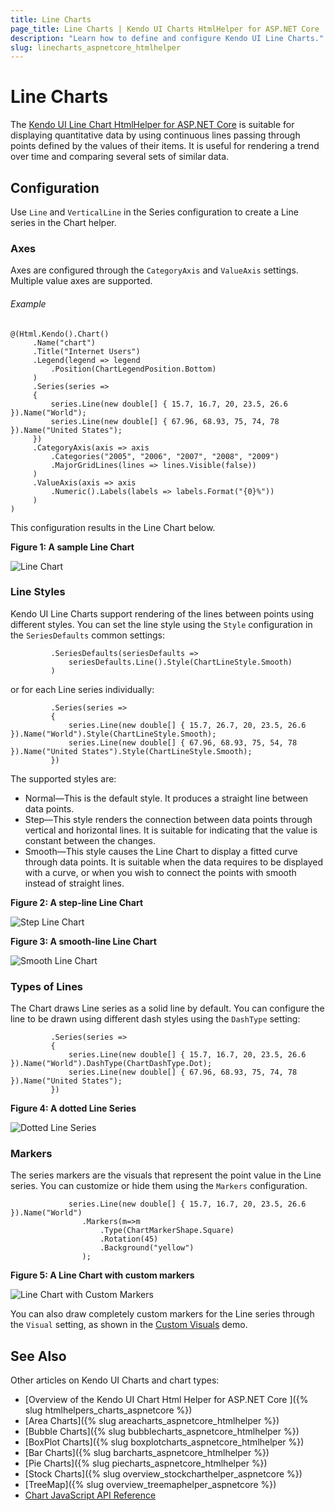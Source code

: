 ```yaml
---
title: Line Charts
page_title: Line Charts | Kendo UI Charts HtmlHelper for ASP.NET Core
description: "Learn how to define and configure Kendo UI Line Charts."
slug: linecharts_aspnetcore_htmlhelper
---
```


# Line Charts

The [Kendo UI Line Chart HtmlHelper for ASP.NET Core](https://demos.telerik.com/aspnet-core/line-charts/index) is suitable for displaying quantitative data by using continuous lines passing through points defined by the values of their items. It is useful for rendering a trend over time and comparing several sets of similar data.
## Configuration

Use `Line` and `VerticalLine` in the Series configuration to create a Line series in the Chart helper.

### Axes

Axes are configured through the `CategoryAxis` and `ValueAxis` settings. Multiple value axes are supported.

###### Example

    @(Html.Kendo().Chart()
         .Name("chart")
         .Title("Internet Users")
         .Legend(legend => legend
             .Position(ChartLegendPosition.Bottom)
         )
         .Series(series =>
         {
             series.Line(new double[] { 15.7, 16.7, 20, 23.5, 26.6 }).Name("World");
             series.Line(new double[] { 67.96, 68.93, 75, 74, 78 }).Name("United States");
         })
         .CategoryAxis(axis => axis
             .Categories("2005", "2006", "2007", "2008", "2009")
             .MajorGridLines(lines => lines.Visible(false))
         )
         .ValueAxis(axis => axis
             .Numeric().Labels(labels => labels.Format("{0}%"))
         )
    )


This configuration results in the Line Chart below.

**Figure 1: A sample Line Chart**

![Line Chart](images/chart-line.png)

### Line Styles

Kendo UI Line Charts support rendering of the lines between points using different styles. You can set the line style using the `Style` configuration in the `SeriesDefaults` common settings:

```
         .SeriesDefaults(seriesDefaults =>
             seriesDefaults.Line().Style(ChartLineStyle.Smooth)
         )
```

or for each Line series individually:

```
         .Series(series =>
         {
             series.Line(new double[] { 15.7, 26.7, 20, 23.5, 26.6 }).Name("World").Style(ChartLineStyle.Smooth);
             series.Line(new double[] { 67.96, 68.93, 75, 54, 78 }).Name("United States").Style(ChartLineStyle.Smooth);
         })
```

The supported styles are:

* Normal&mdash;This is the default style. It produces a straight line between data points.
* Step&mdash;This style renders the connection between data points through vertical and horizontal lines. It is suitable for indicating that the value is constant between the changes.
* Smooth&mdash;This style causes the Line Chart to display a fitted curve through data points. It is suitable when the data requires to be displayed with a curve, or when you wish to connect the points with smooth instead of straight lines.

**Figure 2: A step-line Line Chart**

![Step Line Chart](images/chart-step-line.png)

**Figure 3: A smooth-line Line Chart**

![Smooth Line Chart](images/chart-smooth-line.png)

### Types of Lines

The Chart draws Line series as a solid line by default. You can configure the line to be drawn using different dash styles using the `DashType` setting:

```
         .Series(series =>
         {
             series.Line(new double[] { 15.7, 16.7, 20, 23.5, 26.6 }).Name("World").DashType(ChartDashType.Dot);
             series.Line(new double[] { 67.96, 68.93, 75, 74, 78 }).Name("United States");
         })
```

**Figure 4: A dotted Line Series**

![Dotted Line Series](images/chart-dotted-line.png)

### Markers

The series markers are the visuals that represent the point value in the Line series. You can customize or hide them using the `Markers` configuration.

```
             series.Line(new double[] { 15.7, 16.7, 20, 23.5, 26.6 }).Name("World")
                .Markers(m=>m
                    .Type(ChartMarkerShape.Square)
                    .Rotation(45)
                    .Background("yellow")
                );
```

**Figure 5: A Line Chart with custom markers**

![Line Chart with Custom Markers](images/chart-line-markers.png)

You can also draw completely custom markers for the Line series through the `Visual` setting, as shown in the [Custom Visuals](https://demos.telerik.com/aspnet-core/line-charts/visuals) demo.

## See Also

Other articles on Kendo UI Charts and chart types:

* [Overview of the Kendo UI Chart Html Helper for ASP.NET Core ]({% slug htmlhelpers_charts_aspnetcore %})
* [Area Charts]({% slug areacharts_aspnetcore_htmlhelper %})
* [Bubble Charts]({% slug bubblecharts_aspnetcore_htmlhelper %})
* [BoxPlot Charts]({% slug boxplotcharts_aspnetcore_htmlhelper %})
* [Bar Charts]({% slug barcharts_aspnetcore_htmlhelper %})
* [Pie Charts]({% slug piecharts_aspnetcore_htmlhelper %})
* [Stock Charts]({% slug overview_stockcharthelper_aspnetcore %})
* [TreeMap]({% slug overview_treemaphelper_aspnetcore %})
* [Chart JavaScript API Reference](https://docs.telerik.com/kendo-ui/api/javascript/dataviz/ui/chart)
